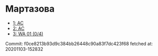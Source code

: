 # Мартазова
- [1: AC](1.md)
- [2: AC](2.md)
- [3: WA 01 (0/4)](3.md)

Commit: f0ce8213b93d9c384bb26448c90a83f7dc423f68
 fetched at: 20201103-152832
